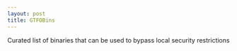 ```yaml
---
layout: post
title: GTFOBins
---
```



Curated list of binaries that can be used to bypass local security restrictions
<br>
<a href=https://gtfobins.github.io/>
